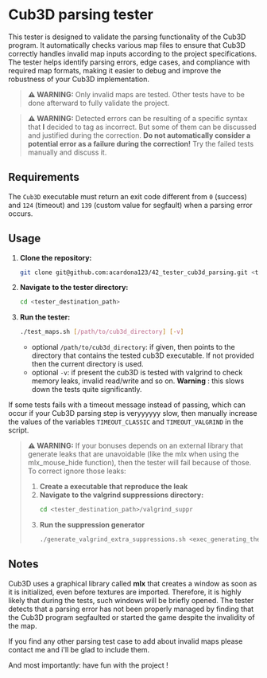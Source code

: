 # Cub3D parsing tester

This tester is designed to validate the parsing functionality of the Cub3D program. It automatically checks various map files to ensure that Cub3D correctly handles invalid map inputs according to the project specifications. The tester helps identify parsing errors, edge cases, and compliance with required map formats, making it easier to debug and improve the robustness of your Cub3D implementation.


> **⚠️ WARNING:**
> Only invalid maps are tested. Other tests have to be done afterward to fully validate the project.


> **⚠️ WARNING:**
> Detected errors can be resulting of a specific syntax that **I** decided to tag as incorrect. But some of them can be discussed and justified during the correction. **Do not automatically consider a potential error as a failure during the correction!** Try the failed tests manually and discuss it.

## Requirements

The `Cub3D` executable must return an exit code different from `0` (success) and `124` (timeout) and `139` (custom value for segfault) when a parsing error occurs.

## Usage

1. **Clone the repository:**
   ```bash
   git clone git@github.com:acardona123/42_tester_cub3d_parsing.git <tester_destination_path>
   ```

2. **Navigate to the tester directory:**
   ```bash
   cd <tester_destination_path>
   ```

3. **Run the tester:**
   ```bash
   ./test_maps.sh [/path/to/cub3d_directory] [-v]
   ```
   - optional `/path/to/cub3d_directory`: if given, then points to the directory that contains the tested cub3D executable. If not provided then the current directory is used.
   - optional `-v`: if present the cub3D is tested with valgrind to check memory leaks, invalid read/write and so on. **Warning** : this slows down the tests quite significantly.


If some tests fails with a timeout message instead of passing, which can occur if your Cub3D parsing step is veryyyyyy slow, then manually increase the values of the variables `TIMEOUT_CLASSIC` and `TIMEOUT_VALGRIND` in the script.

> **⚠️ WARNING:**
> If your bonuses depends on an external library that generate leaks that are unavoidable (like the mlx when using the mlx_mouse_hide function), then the tester will fail because of those. To correct ignore those leaks:
> 1. **Create a executable that reproduce the leak**
> 2. **Navigate to the valgrind suppressions directory:**
>    ```bash
>    cd <tester_destination_path>/valgrind_suppr
>    ```
> 3. **Run the suppression generator**
>    ```bash
>    ./generate_valgrind_extra_suppressions.sh <exec_generating_the_leak> <name_to_save_the_leak_file>
>    ```


## Notes
Cub3D uses a graphical library called **mlx** that creates a window as soon as it is initialized, even before textures are imported. Therefore, it is highly likely that during the tests, such windows will be briefly opened.
The tester detects that a parsing error has not been properly managed by finding that the Cub3D program segfaulted or started the game despite the invalidity of the map.

If you find any other parsing test case to add about invalid maps please contact me and i'll be glad to include them.

And most importantly: have fun with the project !
